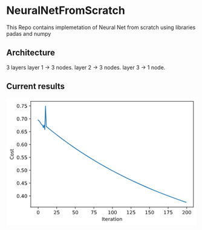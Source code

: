 # NeuralNetFromScratch
This Repo contains implemetation of Neural Net from scratch using libraries padas and numpy 
## Architecture
3 layers
layer 1 -> 3 nodes.
layer 2 -> 3 nodes.
layer 3 -> 1 node.
## Current results 
![Alt Text](./images/NeuralNetFromScratch.png)
